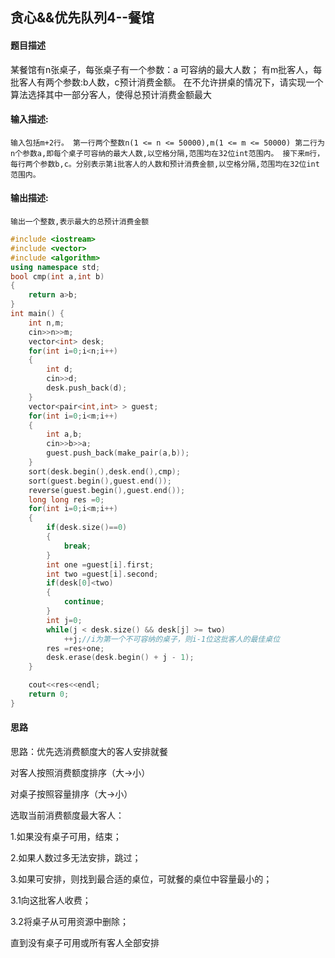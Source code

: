 ## 贪心&&优先队列4--餐馆

#### 题目描述

某餐馆有n张桌子，每张桌子有一个参数：a 可容纳的最大人数； 有m批客人，每批客人有两个参数:b人数，c预计消费金额。 在不允许拼桌的情况下，请实现一个算法选择其中一部分客人，使得总预计消费金额最大

#### 输入描述:

```
输入包括m+2行。 第一行两个整数n(1 <= n <= 50000),m(1 <= m <= 50000) 第二行为n个参数a,即每个桌子可容纳的最大人数,以空格分隔,范围均在32位int范围内。 接下来m行，每行两个参数b,c。分别表示第i批客人的人数和预计消费金额,以空格分隔,范围均在32位int范围内。
```

#### 输出描述:

```
输出一个整数,表示最大的总预计消费金额
```

```c++
#include <iostream>
#include <vector>
#include <algorithm>
using namespace std;
bool cmp(int a,int b)
{
    return a>b;
}
int main() {
    int n,m;
    cin>>n>>m;
    vector<int> desk;
    for(int i=0;i<n;i++)
    {
        int d;
        cin>>d;
        desk.push_back(d);
    }
    vector<pair<int,int> > guest;
    for(int i=0;i<m;i++)
    {
        int a,b;
        cin>>b>>a;
        guest.push_back(make_pair(a,b));
    }
    sort(desk.begin(),desk.end(),cmp);
    sort(guest.begin(),guest.end());
    reverse(guest.begin(),guest.end());
    long long res =0;
    for(int i=0;i<m;i++)
    {
        if(desk.size()==0)
        {
            break;
        }
        int one =guest[i].first;
        int two =guest[i].second;
        if(desk[0]<two)
        {
            continue;
        }
        int j=0;
        while(j < desk.size() && desk[j] >= two)
            ++j;//i为第一个不可容纳的桌子，则i-1位这批客人的最佳桌位
        res =res+one;
        desk.erase(desk.begin() + j - 1);
    }

    cout<<res<<endl;
    return 0;
}
```

#### 思路

思路：优先选消费额度大的客人安排就餐

对客人按照消费额度排序（大->小）

对桌子按照容量排序（大->小）

选取当前消费额度最大客人：

1.如果没有桌子可用，结束；

2.如果人数过多无法安排，跳过；

3.如果可安排，则找到最合适的桌位，可就餐的桌位中容量最小的；

3.1向这批客人收费；

3.2将桌子从可用资源中删除；

直到没有桌子可用或所有客人全部安排